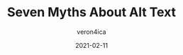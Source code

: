 ---
author: veron4ica
date: 2021-02-11
permalink: false
tags:
  - accessibility
target_url: https://veroniiiica.com/2021/02/11/seven-myths-about-alt-text/
title: Seven Myths About Alt Text
---